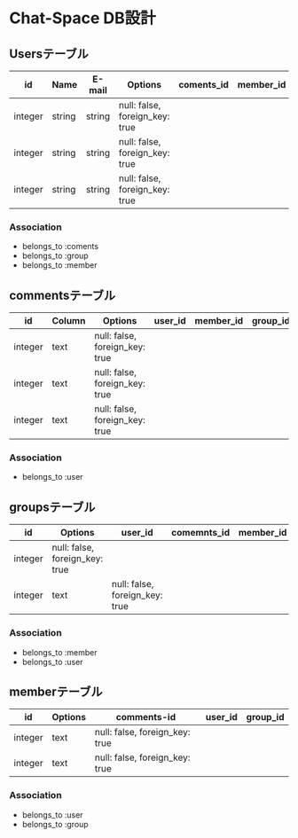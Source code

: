 # Chat-Space DB設計

## Usersテーブル
|id|Name|E-mail|Options|coments_id|member_id|group_id|
|--|----|------|-------|----------|---------|--------|
|integer|string|string|null: false, foreign_key: true|
|integer|string|string|null: false, foreign_key: true|
|integer|string|string|null: false, foreign_key: true|


### Association
- belongs_to :coments
- belongs_to :group
- belongs_to :member


## commentsテーブル
|id|Column|Options|user_id|member_id|group_id|
|--|------|-------|-------|---------|--------|
|integer|text|null: false, foreign_key: true|
|integer|text|null: false, foreign_key: true|
|integer|text|null: false, foreign_key: true|

### Association
- belongs_to :user


## groupsテーブル
|id|Options|user_id|comemnts_id|member_id|
|--|-------|-------|-----------|---------|
|integer|null: false, foreign_key: true|
|integer|text|null: false, foreign_key: true|

### Association
- belongs_to :member
- belongs_to :user


## memberテーブル
|id|Options|comments-id|user_id|group_id|
|--|-------|-----------|-------|--------|
|integer|text|null: false, foreign_key: true|
|integer|text|null: false, foreign_key: true|

### Association
- belongs_to :user
- belongs_to :group
